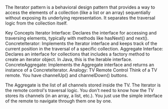 The Iterator pattern is a behavioral design pattern that provides a way to access the elements of a collection (like a list or an array) sequentially without exposing its underlying representation. It separates the traversal logic from the collection itself.

Key Concepts
Iterator Interface: Declares the interface for accessing and traversing elements, typically with methods like hasNext() and next().
ConcreteIterator: Implements the Iterator interface and keeps track of the current position in the traversal of a specific collection.
Aggregate Interface: Declares an interface for collections that includes a factory method to create an iterator object. In Java, this is the Iterable interface.
ConcreteAggregate: Implements the Aggregate interface and returns an instance of a ConcreteIterator.
Analogy: TV Remote Control
Think of a TV remote. You have channelUp() and channelDown() buttons.

The Aggregate is the list of all channels stored inside the TV.
The Iterator is the remote control's traversal logic.
You don't need to know how the TV stores its channels (in an array, a list, etc.). You just use the simple interface of the remote to navigate through them one by one.